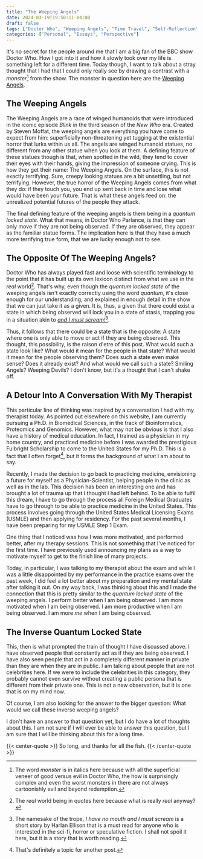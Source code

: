 ```yaml
---
title: "The Weeping Angels"
date: 2024-03-19T19:50:11-04:00
draft: false
tags: ["Doctor Who", "Weeping Angels", "Time Travel", "Self-Reflection"]
categories: ["Personal", "Essays", "Perspective"]
---
```


It's no secret for the people around me that I am a big fan of the BBC show Doctor Who. How I got into it and how it slowly took over my life is something left for a different time. Today though, I want to talk about a stray thought that I had that I could only really see by drawing a contrast with a _monster_[^4] from the show. The monster in question here are the [Weeping Angels](https://en.wikipedia.org/wiki/Weeping_Angel).

## The Weeping Angels

<!-- vale alex.ProfanityMaybe = NO -->
The Weeping Angels are a race of winged humanoids that were introduced in the iconic episode _Blink_ in the third season of the _New Who_ era. Created by Steven Moffat, the weeping angels are everything you have come to expect from him: superficially non-threatening yet tugging at the existential horror that lurks within us all. The angels are winged humanoid statues, no different from any other statue when you look at them. A defining feature of these statues though is that, when spotted in the wild, they tend to cover their eyes with their hands, giving the impression of someone crying. This is how they get their name: The Weeping Angels. On the surface, this is not exactly terrifying. Sure, creepy looking statues are a bit unsettling, but not terrifying. However, the true horror of the Weeping Angels comes from what they do: if they touch you, you end up sent back in time and lose what would have been your future. That is what these angels feed on: the unrealized potential futures of the people they attack.
<!-- vale alex.ProfanityMaybe = YES -->

The final defining feature of the weeping angels is them being in a _quantum locked state_. What that means, in Doctor Who Parlance, is that they can only move if they are not being observed. If they are observed, they appear as the familiar statue forms. The implication here is that they have a much more terrifying true form, that we are lucky enough not to see.

## The Opposite Of The Weeping Angels?

<!-- vale proselint.Cliches = NO -->
Doctor Who has always played fast and loose with scientific terminology to the point that it has built up its own lexicon distinct from what we use in the _real_ world[^1]. That's why, even though the _quantum locked state_ of the weeping angels isn't exactly correctly using the word _quantum_, it's close enough for our understanding, and explained in enough detail in the show that we can just take it as a given. It is, thus, a given that there could exist a state in which being observed will lock you in a state of stasis, trapping you in a situation akin to [_and I must scream!_](https://tvtropes.org/pmwiki/pmwiki.php/Main/AndIMustScream)[^2].
<!-- vale proselint.Cliches = YES -->

Thus, it follows that there could be a state that is the opposite: A state where one is only able to move or act if they are being observed. This thought, this possibility, is the raison d'etre of this post. What would such a state look like? What would it mean for the people in that state? What would it mean for the people observing them? Does such a state even make sense? Does it already exist? And what would we call such a state? Smiling Angels? Weeping Devils? I don't know, but it's a thought that I can't shake off.

## A Detour Into A Conversation With My Therapist

This particular line of thinking was inspired by a conversation I had with my therapist today. As pointed out elsewhere on this website, I am currently pursuing a Ph.D. in Biomedical Sciences, in the track of Bioinformatics, Proteomics and Genomics. However, what may not be obvious is that I also have a history of medical education. In fact, I trained as a physician in my home country, and practiced medicine before I was awarded the prestigious Fulbright Scholarship to come to the United States for my Ph.D. This is a fact that I often forget[^3], but it forms the background of what I am about to say.

Recently, I made the decision to go back to practicing medicine, envisioning a future for myself as a Physician-Scientist, helping people in the clinic as well as in the lab. This decision has been an interesting one and has brought a lot of trauma up that I thought I had left behind. To be able to fulfil this dream, I have to go through the process all Foreign Medical Graduates have to go through to be able to practice medicine in the United States. This process involves going through the United States Medical Licensing Exams (USMLE) and then applying for residency. For the past several months, I have been preparing for my USMLE Step 1 Exam.

One thing that I noticed was how I was more motivated, and performed better, after my therapy sessions. This is not something that I've noticed for the first time. I have previously used announcing my plans as a way to motivate myself to get to the finish line of many projects.

Today, in particular, I was talking to my therapist about the exam and while I was a little disappointed by my performance in the practice exams over the past week, I did feel a lot better about my preparation and my mental state after talking it out. On my way back, I was thinking about this and I made the connection that this is pretty similar to the _quantum locked state_ of the weeping angels. I perform better when I am being observed. I am more motivated when I am being observed. I am more productive when I am being observed. I am more _me_ when I am being observed.

## The Inverse Quantum Locked State

This, then is what prompted the train of thought I have discussed above. I have observed people that constantly act as if they are being observed. I have also seen people that act in a completely different manner in private than they are when they are in public. I am talking about people that are not celebrities here. If we were to include the celebrities in this category, they probably cannot even survive without creating a public persona that is different from their private one. This is not a new observation, but it is one that is on my mind now.

Of course, I am also looking for the answer to the bigger question: What would we call these inverse weeping angels?

I don't have an answer to that question yet, but I do have a lot of thoughts about this. I am not sure if I will ever be able to answer this question, but I am sure that I will be thinking about this for a long time.

{{< center-quote >}}
So long, and thanks for all the fish.
{{< /center-quote >}}

[^1]: The _real_ world being in quotes here because what is really _real_ anyway?
[^2]: The namesake of the trope, _I have no mouth and I must scream_ is a short story by Harlan Ellison that is a must read for anyone who is interested in the sci-fi, horror or speculative fiction. I shall not spoil it here, but it is a story that is worth reading.
[^3]: That's definitely a topic for another post.
[^4]: The word _monster_ is in italics here because with all the superficial veneer of good versus evil in Doctor Who, the how is surprisingly complex and even the worst monsters in there are not always cartoonishly evil and beyond redemption.
